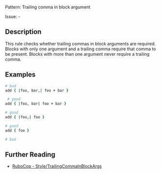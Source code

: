Pattern: Trailing comma in block argument

Issue: -

## Description

This rule checks whether trailing commas in block arguments are
required. Blocks with only one argument and a trailing comma require
that comma to be present. Blocks with more than one argument never
require a trailing comma.

## Examples

```ruby
# bad
add { |foo, bar,| foo + bar }

 # good
add { |foo, bar| foo + bar }

# good
add { |foo,| foo }

# good
add { foo }

# bad
```

## Further Reading

* [RuboCop - Style/TrailingCommaInBlockArgs](https://rubocop.readthedocs.io/en/latest/cops_style/#styletrailingcommainblockargs)
